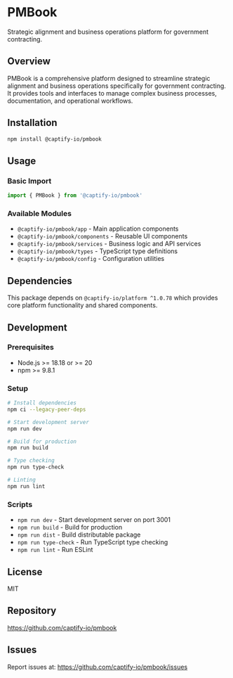 # PMBook

Strategic alignment and business operations platform for government contracting.

## Overview

PMBook is a comprehensive platform designed to streamline strategic alignment and business operations specifically for government contracting. It provides tools and interfaces to manage complex business processes, documentation, and operational workflows.

## Installation

```bash
npm install @captify-io/pmbook
```

## Usage

### Basic Import

```typescript
import { PMBook } from '@captify-io/pmbook'
```

### Available Modules

- `@captify-io/pmbook/app` - Main application components
- `@captify-io/pmbook/components` - Reusable UI components
- `@captify-io/pmbook/services` - Business logic and API services
- `@captify-io/pmbook/types` - TypeScript type definitions
- `@captify-io/pmbook/config` - Configuration utilities

## Dependencies

This package depends on `@captify-io/platform ^1.0.78` which provides core platform functionality and shared components.

## Development

### Prerequisites

- Node.js >= 18.18 or >= 20
- npm >= 9.8.1

### Setup

```bash
# Install dependencies
npm ci --legacy-peer-deps

# Start development server
npm run dev

# Build for production
npm run build

# Type checking
npm run type-check

# Linting
npm run lint
```

### Scripts

- `npm run dev` - Start development server on port 3001
- `npm run build` - Build for production
- `npm run dist` - Build distributable package
- `npm run type-check` - Run TypeScript type checking
- `npm run lint` - Run ESLint

## License

MIT

## Repository

https://github.com/captify-io/pmbook

## Issues

Report issues at: https://github.com/captify-io/pmbook/issues